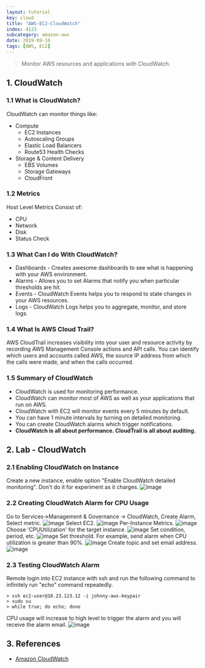 ```yaml
---
layout: tutorial
key: cloud
title: "AWS-EC2-CloudWatch"
index: 4123
subcategory: amazon-aws
date: 2019-09-16
tags: [AWS, EC2]
---
```


> Monitor AWS resources and applications with CloudWatch.

## 1. CloudWatch
### 1.1 What is CloudWatch?
CloudWatch can monitor things like:
* Compute
  - EC2 Instances
  - Autoscaling Groups
  - Elastic Load Balancers
  - Route53 Health Checks
* Storage & Content Delivery
  - EBS Volumes
  - Storage Gateways
  - CloudFront

### 1.2 Metrics
Host Level Metrics Consist of:
* CPU
* Network
* Disk
* Status Check

### 1.3 What Can I do With CloudWatch?
* Dashboards - Creates awesome dashboards to see what is happening with your AWS environment.
* Alarms - Allows you to set Alarms that notify you when particular thresholds are hit.
* Events - CloudWatch Events helps you to respond to state changes in your AWS resources.
* Logs - CloudWatch Logs helps you to aggregate, monitor, and store logs.

### 1.4 What Is AWS Cloud Trail?
AWS CloudTrail increases visibility into your user and resource activity by recording AWS Management Console actions and API calls. You can identify which users and accounts called AWS, the source IP address from which the calls were made, and when the calls occurred.

### 1.5 Summary of CloudWatch
* CloudWatch is used for monitoring performance.
* CloudWatch can monitor most of AWS as well as your applications that run on AWS.
* CloudWatch with EC2 will monitor events every 5 minutes by default.
* You can have 1 minute intervals by turning on detailed monitoring.
* You can create CloudWatch alarms which trigger notifications.
* **CloudWatch is all about performance. CloudTrail is all about auditing.**

## 2. Lab - CloudWatch
### 2.1 Enabling CloudWatch on Instance
Create a new instance, enable option "Enable CloudWatch detailed monitoring". Don't do it for experiment as it charges.
![image](/assets/images/cloud/4123/4-10-ec2-create-instance-with-cloudwatch.png)
### 2.2 Creating CloudWatch Alarm for CPU Usage
Go to Services->Management & Governance -> CloudWatch, Create Alarm, Select metric.
![image](/assets/images/cloud/4123/4-10-ec2-cloudwatch-create-alarm-1.png)
Select EC2.
![image](/assets/images/cloud/4123/4-10-ec2-cloudwatch-create-alarm-2.png)
Per-Instance Metrics.
![image](/assets/images/cloud/4123/4-10-ec2-cloudwatch-create-alarm-3.png)
Choose 'CPUUtilization' for the target instance.
![image](/assets/images/cloud/4123/4-10-ec2-cloudwatch-create-alarm-4.png)
Set condition, period, etc.
![image](/assets/images/cloud/4123/4-10-ec2-cloudwatch-create-alarm-5.png)
Set threshold. For example, send alarm when CPU utilization is greater than 90%.
![image](/assets/images/cloud/4123/4-10-ec2-cloudwatch-create-alarm-6.png)
Create topic and set email address.
![image](/assets/images/cloud/4123/4-10-ec2-cloudwatch-create-alarm-7.png)
### 2.3 Testing CloudWatch Alarm
Remote login into EC2 instance with ssh and run the following command to infinitely run "echo" command repeatedly.
```raw
> ssh ec2-user@10.23.123.12 -i johnny-aws-keypair
> sudo su
> while true; do echo; done
```
CPU usage will increase to high level to trigger the alarm and you will receive the alarm email.
![image](/assets/images/cloud/4123/4-10-ec2-cloudwatch-create-alarm-8.png)

## 3. References
* [Amazon CloudWatch](https://aws.amazon.com/cloudwatch/)
